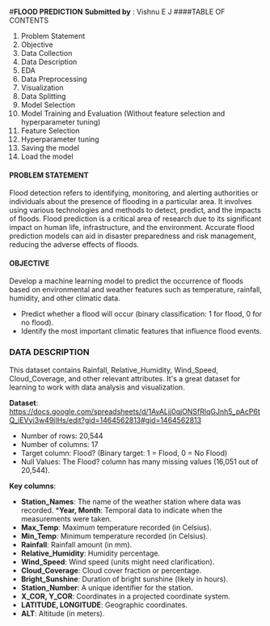 
#**FLOOD PREDICTION**
**Submitted by** : Vishnu E J
####TABLE OF CONTENTS
1. Problem Statement
2. Objective
3. Data Collection
4. Data Description
5. EDA
6. Data Preprocessing
7. Visualization
8. Data Splitting
9. Model Selection
10. Model Training and Evaluation (Without feature selection and hyperparameter tuning)
11. Feature Selection
12. Hyperparameter tuning
13. Saving the model
14. Load the model
#### PROBLEM STATEMENT
Flood detection refers to identifying, monitoring, and alerting authorities or individuals about the presence of flooding in a particular area. It involves using various technologies and methods to detect, predict, and the impacts of floods. Flood prediction is a critical area of research due to its significant impact on human life, infrastructure, and the environment. Accurate flood prediction models can aid in disaster preparedness and risk management, reducing the adverse effects of floods.
#### OBJECTIVE
Develop a machine learning model to predict the occurrence of floods based on environmental and weather features such as temperature, rainfall, humidity, and other climatic data.
*   Predict whether a flood will occur (binary classification: 1 for flood, 0 for no flood).
*   Identify the most important climatic features that influence flood events.
### DATA DESCRIPTION

This dataset contains Rainfall, Relative_Humidity, Wind_Speed, Cloud_Coverage, and other relevant attributes. It's a great dataset for learning to work with data analysis and visualization.

**Dataset**:  https://docs.google.com/spreadsheets/d/1AyALjj0qjONSfRlqGJnh5_pAcP6tQ_iEVyi3w49jIHs/edit?gid=1464562813#gid=1464562813
*   Number of rows: 20,544
*   Number of columns: 17
*   Target column: Flood? (Binary target: 1 = Flood, 0 = No Flood)
*   Null Values: The Flood? column has many missing values (16,051 out of 20,544).

**Key columns**:

*   **Station_Names**: The name of the weather station where data was recorded.
***Year, Month**: Temporal data to indicate when the measurements were taken.
*   **Max_Temp**: Maximum temperature recorded (in Celsius).
*   **Min_Temp**: Minimum temperature recorded (in Celsius).
*   **Rainfall**: Rainfall amount (in mm).
*   **Relative_Humidity**: Humidity percentage.
*   **Wind_Speed**: Wind speed (units might need clarification).
*   **Cloud_Coverage**: Cloud cover fraction or percentage.
*   **Bright_Sunshine**: Duration of bright sunshine (likely in hours).
*   **Station_Number**: A unique identifier for the station.
*   **X_COR, Y_COR**: Coordinates in a projected coordinate system.
*   **LATITUDE, LONGITUDE**: Geographic coordinates.
*   **ALT**: Altitude (in meters).

